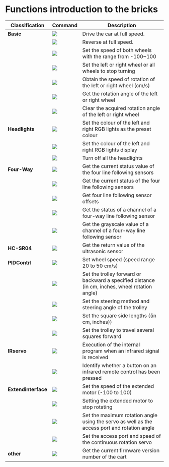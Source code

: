 ﻿---
sidebar_position: 5
sidebar_label: Functions introduction to the bricks
---

# Functions introduction to the bricks


| Classification | Command | Description |
| ------------ | ------------------------------------------------------- | ------ |
| **Basic** | ![](https://wiki-media-ef.oss-cn-hongkong.aliyuncs.com/i18n/en/docusaurus-plugin-content-docs/current/microbit/microbit-smart-car/microbit-smart-cutebot-pro/preliminary-work/images/cutebot-pro-programming-01.png)  | Drive the car at full speed. |
|              | ![](https://wiki-media-ef.oss-cn-hongkong.aliyuncs.com/i18n/en/docusaurus-plugin-content-docs/current/microbit/microbit-smart-car/microbit-smart-cutebot-pro/preliminary-work/images/cutebot-pro-programming-02.png)  | Reverse at full speed. |
|              | ![](https://wiki-media-ef.oss-cn-hongkong.aliyuncs.com/i18n/en/docusaurus-plugin-content-docs/current/microbit/microbit-smart-car/microbit-smart-cutebot-pro/preliminary-work/images/cutebot-pro-programming-03.png)  | Set the speed of both wheels with the range from -100~100 |
|              | ![](https://wiki-media-ef.oss-cn-hongkong.aliyuncs.com/i18n/en/docusaurus-plugin-content-docs/current/microbit/microbit-smart-car/microbit-smart-cutebot-pro/preliminary-work/images/cutebot-pro-programming-04.png)  | Set the left or right wheel or all wheels to stop turning |
|              | ![](https://wiki-media-ef.oss-cn-hongkong.aliyuncs.com/i18n/en/docusaurus-plugin-content-docs/current/microbit/microbit-smart-car/microbit-smart-cutebot-pro/preliminary-work/images/cutebot-pro-programming-05.png)  | Obtain the speed of rotation of the left or right wheel (cm/s) |
|              | ![](https://wiki-media-ef.oss-cn-hongkong.aliyuncs.com/i18n/en/docusaurus-plugin-content-docs/current/microbit/microbit-smart-car/microbit-smart-cutebot-pro/preliminary-work/images/cutebot-pro-programming-06.png)  | Get the rotation angle of the left or right wheel |
|              | ![](https://wiki-media-ef.oss-cn-hongkong.aliyuncs.com/i18n/en/docusaurus-plugin-content-docs/current/microbit/microbit-smart-car/microbit-smart-cutebot-pro/preliminary-work/images/cutebot-pro-programming-07.png)  | Clear the acquired rotation angle of the left or right wheel |
| **Headlights** | ![](https://wiki-media-ef.oss-cn-hongkong.aliyuncs.com/i18n/en/docusaurus-plugin-content-docs/current/microbit/microbit-smart-car/microbit-smart-cutebot-pro/preliminary-work/images/cutebot-pro-programming-08.png)  | Set the colour of the left and right RGB lights as the preset colour |
|              | ![](https://wiki-media-ef.oss-cn-hongkong.aliyuncs.com/i18n/en/docusaurus-plugin-content-docs/current/microbit/microbit-smart-car/microbit-smart-cutebot-pro/preliminary-work/images/cutebot-pro-programming-09.png)  | Set the colour of the left and right RGB lights display |
|              | ![](https://wiki-media-ef.oss-cn-hongkong.aliyuncs.com/i18n/en/docusaurus-plugin-content-docs/current/microbit/microbit-smart-car/microbit-smart-cutebot-pro/preliminary-work/images/cutebot-pro-programming-10.png)  | Turn off all the headlights |
| **Four-Way** | ![](https://wiki-media-ef.oss-cn-hongkong.aliyuncs.com/i18n/en/docusaurus-plugin-content-docs/current/microbit/microbit-smart-car/microbit-smart-cutebot-pro/preliminary-work/images/cutebot-pro-programming-11.png)  | Get the current status value of the four line following sensors |
|              | ![](https://wiki-media-ef.oss-cn-hongkong.aliyuncs.com/i18n/en/docusaurus-plugin-content-docs/current/microbit/microbit-smart-car/microbit-smart-cutebot-pro/preliminary-work/images/cutebot-pro-programming-12.png)  | Get the current status of the four line following sensors |
|              | ![](https://wiki-media-ef.oss-cn-hongkong.aliyuncs.com/i18n/en/docusaurus-plugin-content-docs/current/microbit/microbit-smart-car/microbit-smart-cutebot-pro/preliminary-work/images/cutebot-pro-programming-13.png)  | Get four line following sensor offsets |
|              | ![](https://wiki-media-ef.oss-cn-hongkong.aliyuncs.com/i18n/en/docusaurus-plugin-content-docs/current/microbit/microbit-smart-car/microbit-smart-cutebot-pro/preliminary-work/images/cutebot-pro-programming-14.png)  | Get the status of a channel of a four-way line following sensor |
|              | ![](https://wiki-media-ef.oss-cn-hongkong.aliyuncs.com/i18n/en/docusaurus-plugin-content-docs/current/microbit/microbit-smart-car/microbit-smart-cutebot-pro/preliminary-work/images/cutebot-pro-programming-15.png)  | Get the grayscale value of a channel of a four-way line following sensor |
| **HC-SR04** | ![](https://wiki-media-ef.oss-cn-hongkong.aliyuncs.com/i18n/en/docusaurus-plugin-content-docs/current/microbit/microbit-smart-car/microbit-smart-cutebot-pro/preliminary-work/images/cutebot-pro-programming-16.png)  | Get the return value of the ultrasonic sensor |
| **PIDContrl** | ![](https://wiki-media-ef.oss-cn-hongkong.aliyuncs.com/i18n/en/docusaurus-plugin-content-docs/current/microbit/microbit-smart-car/microbit-smart-cutebot-pro/preliminary-work/images/cutebot-pro-programming-17.png)  | Set wheel speed (speed range 20 to 50 cm/s) |
|              | ![](https://wiki-media-ef.oss-cn-hongkong.aliyuncs.com/i18n/en/docusaurus-plugin-content-docs/current/microbit/microbit-smart-car/microbit-smart-cutebot-pro/preliminary-work/images/cutebot-pro-programming-18.png)  | Set the trolley forward or backward a specified distance (in cm, inches, wheel rotation angle) |
|              | ![](https://wiki-media-ef.oss-cn-hongkong.aliyuncs.com/i18n/en/docusaurus-plugin-content-docs/current/microbit/microbit-smart-car/microbit-smart-cutebot-pro/preliminary-work/images/cutebot-pro-programming-19.png)  | Set the steering method and steering angle of the trolley |
|              | ![](https://wiki-media-ef.oss-cn-hongkong.aliyuncs.com/i18n/en/docusaurus-plugin-content-docs/current/microbit/microbit-smart-car/microbit-smart-cutebot-pro/preliminary-work/images/cutebot-pro-programming-20.png)  | Set the square side lengths ((in cm, inches)) |
|              | ![](https://wiki-media-ef.oss-cn-hongkong.aliyuncs.com/i18n/en/docusaurus-plugin-content-docs/current/microbit/microbit-smart-car/microbit-smart-cutebot-pro/preliminary-work/images/cutebot-pro-programming-21.png)  | Set the trolley to travel several squares forward |
| **IRservo** | ![](https://wiki-media-ef.oss-cn-hongkong.aliyuncs.com/i18n/en/docusaurus-plugin-content-docs/current/microbit/microbit-smart-car/microbit-smart-cutebot-pro/preliminary-work/images/cutebot-pro-programming-22.png)  | Execution of the internal program when an infrared signal is received |
|              | ![](https://wiki-media-ef.oss-cn-hongkong.aliyuncs.com/i18n/en/docusaurus-plugin-content-docs/current/microbit/microbit-smart-car/microbit-smart-cutebot-pro/preliminary-work/images/cutebot-pro-programming-23.png)  | Identify whether a button on an infrared remote control has been pressed |
| **Extendinterface** | ![](https://wiki-media-ef.oss-cn-hongkong.aliyuncs.com/i18n/en/docusaurus-plugin-content-docs/current/microbit/microbit-smart-car/microbit-smart-cutebot-pro/preliminary-work/images/cutebot-pro-programming-24.png)  | Set the speed of the extended motor (-100 to 100) |
|              | ![](https://wiki-media-ef.oss-cn-hongkong.aliyuncs.com/i18n/en/docusaurus-plugin-content-docs/current/microbit/microbit-smart-car/microbit-smart-cutebot-pro/preliminary-work/images/cutebot-pro-programming-25.png)  | Setting the extended motor to stop rotating |
|              | ![](https://wiki-media-ef.oss-cn-hongkong.aliyuncs.com/i18n/en/docusaurus-plugin-content-docs/current/microbit/microbit-smart-car/microbit-smart-cutebot-pro/preliminary-work/images/cutebot-pro-programming-26.png)  | Set the maximum rotation angle using the servo as well as the access port and rotation angle |
|              | ![](https://wiki-media-ef.oss-cn-hongkong.aliyuncs.com/i18n/en/docusaurus-plugin-content-docs/current/microbit/microbit-smart-car/microbit-smart-cutebot-pro/preliminary-work/images/cutebot-pro-programming-27.png)  | Set the access port and speed of the continuous rotation servo |
| **other** | ![](https://wiki-media-ef.oss-cn-hongkong.aliyuncs.com/i18n/en/docusaurus-plugin-content-docs/current/microbit/microbit-smart-car/microbit-smart-cutebot-pro/preliminary-work/images/cutebot-pro-programming-28.png)  | Get the current firmware version number of the cart |
